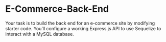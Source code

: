 # E-Commerce-Back-End
Your task is to build the back end for an e-commerce site by modifying starter code. You’ll configure a working Express.js API to use Sequelize to interact with a MySQL database.
